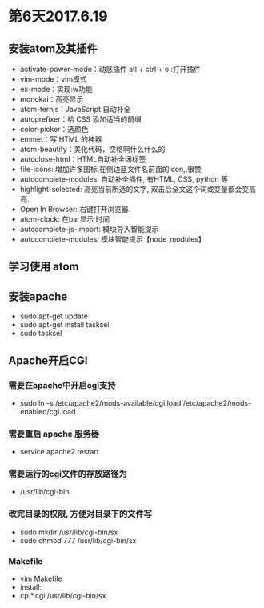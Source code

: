 
# 第6天2017.6.19
## 安装atom及其插件
- activate-power-mode：动感插件 atl + ctrl + o :打开插件
- vim-mode：vim模式
- ex-mode：实现:w功能
- monokai：高亮显示
- atom-ternjs：JavaScript 自动补全
- autoprefixer：给 CSS 添加适当的前缀
- color-picker：选颜色
- emmet：写 HTML 的神器
- atom-beautify：美化代码，空格啊什么什么的
- autoclose-html：HTML自动补全闭标签
- file-icons: 增加许多图标,在侧边蓝文件名前面的icon,,很赞
- autocomplete-modules: 自动补全插件, 有HTML, CSS, python 等
- highlight-selected: 高亮当前所选的文字, 双击后全文这个词或变量都会变高亮.
- Open In Browser: 右键打开浏览器.
- atom-clock: 在bar显示 时间
- autocomplete-js-import: 模块导入智能提示
- autocomplete-modules: 模块智能提示【node_modules】
## 学习使用 atom
## 安装apache
- sudo apt-get update
- sudo apt-get install tasksel
- sudo tasksel
## Apache开启CGI
### 需要在apache中开启cgi支持
- sudo ln -s /etc/apache2/mods-available/cgi.load /etc/apache2/mods-enabled/cgi.load
### 需要重启 apache 服务器
- service apache2 restart
### 需要运行的cgi文件的存放路径为
- /usr/lib/cgi-bin
### 改完目录的权限, 方便对目录下的文件写
- sudo mkdir /usr/lib/cgi-bin/sx
- sudo chmod 777 /usr/lib/cgi-bin/sx
### Makefile
- vim Makefile
- install:
- cp *.cgi /usr/lib/cgi-bin/sx
